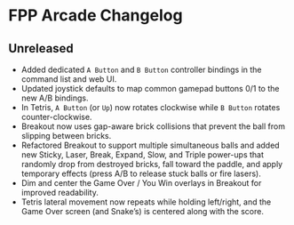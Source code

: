 # FPP Arcade Changelog

## Unreleased
- Added dedicated `A Button` and `B Button` controller bindings in the command list and web UI.
- Updated joystick defaults to map common gamepad buttons 0/1 to the new A/B bindings.
- In Tetris, `A Button` (or `Up`) now rotates clockwise while `B Button` rotates counter-clockwise.
- Breakout now uses gap-aware brick collisions that prevent the ball from slipping between bricks.
- Refactored Breakout to support multiple simultaneous balls and added new Sticky, Laser, Break, Expand, Slow, and Triple power-ups that randomly drop from destroyed bricks, fall toward the paddle, and apply temporary effects (press A/B to release stuck balls or fire lasers).
- Dim and center the Game Over / You Win overlays in Breakout for improved readability.
- Tetris lateral movement now repeats while holding left/right, and the Game Over screen (and Snake’s) is centered along with the score.
